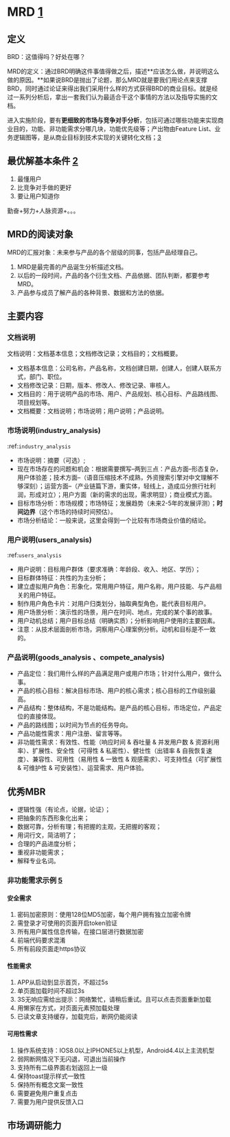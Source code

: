# MRD [1]

## 定义

BRD：这值得吗？好处在哪？

MRD的定义：通过BRD明确这件事值得做之后，描述**应该怎么做，并说明这么做的原因。**如果说BRD是抛出了论题，那么MRD就是要我们用论点来支撑BRD，同时通过论证来得出我们采用什么样的方式获得BRD的商业目标。就是经过一系列分析后，拿出一套我们认为最适合干这个事情的方法以及指导实施的文档。

进入实施阶段，要有**更细致的市场与竞争对手分析**，包括可通过哪些功能来实现商业目的，功能、非功能需求分哪几块，功能优先级等；产出物由Feature List、业务逻辑图等，是从商业目标到技术实现的关键转化文档；[3]

## 最优解基本条件 [2]

1. 最懂用户
2. 比竞争对手做的更好
3. 要让用户知道你

勤奋+努力+人脉资源+。。。

## MRD的阅读对象

MRD的汇报对象：未来参与产品的各个层级的同事，包括产品经理自己。

1. MRD是最完善的产品诞生分析描述文档。
1. 以后的一段时间，产品的各个衍生文档、产品依据、团队判断，都要参考MRD。
1. 产品参与成员了解产品的各种背景、数据和方法的依据。

## 主要内容

### 文档说明

文档说明：文档基本信息；文档修改记录；文档目的；文档概要。

- 文档基本信息：公司名称，产品名称，文档创建日期，创建人，创建人联系方式，部门、职位。
- 文档修改记录：日期，版本、修改人、修改记录、审核人。
- 文档目的：用于说明产品的市场、用户、产品规划、核心目标、产品路线图、项目规划等。
- 文档概要：文档说明；市场说明；用户说明；产品说明。

### 市场说明(industry_analysis)
:ref:`industry_analysis`

- 市场说明：摘要（可选）;
- 现在市场存在的问题和机会：根据需要撰写–两到三点：产品方面–形态复杂，用户体验差；技术方面–（语音压缩技术不成熟，外资搜索引擎对中文理解不够深刻）；运营方面–（产业链篇下游，重实体，轻线上，造成瓜分旅行社利润，形成对立）；用户方面（新的需求的出现，需求明显）；商业模式方面。
- 目标市场分析：市场规模；市场特征；发展趋势（未来2-5年的发展评测）；**时间边界**（这个市场的持续时间预估）。
- 市场分析结论：一般来说，这里会得到一个比较有市场商业价值的结论。

### 用户说明(users_analysis)
:ref:`users_analysis`

- 用户说明：目标用户群体（要求准确：年龄段、收入、地区、学历）；
- 目标群体特征：共性的为主分析；
- 建立虚拟用户角色：形象化，常用用户特征，用户名称，用户技能、与产品相关的用户特征。
- 制作用户角色卡片：对用户归类划分，抽取典型角色，能代表目标用户。
- 用户场景分析：演示性的场景，用户在时间、地点，完成的某个事的故事。
- 用户动机总结；用户目标总结（明确实质）；分析影响用户使用的主要因素。
- 注意：从技术层面剖析市场，洞察用户心理案例分析。动机和目标是不一致的。

### 产品说明(goods_analysis 、compete_analysis)

- 产品定位：我们用什么样的产品满足用户或用户市场；针对什么用户，做什么事。
- 产品的核心目标：解决目标市场、用户的核心需求；核心目标的工作级别最高。
- 产品结构：整体结构，不是功能结构。是产品的核心目标，市场定位，产品定位的直接体现。
- 产品的路线图；以时间为节点的任务导向。
- 产品功能性需求：用户注册、留言等等。
- 非功能性需求：有效性、性能（响应时间 & 吞吐量 & 并发用户数 & 资源利用率）、扩展性、安全性（可得性 & 私密性）、健壮性（出错率 & 自我恢复速度）、兼容性、可用性（易用性 & 一致性 & 观感需求）、可支持性[4]（可扩展性 & 可维护性 & 可安装性）、运营需求、用户体验。

## 优秀MBR

- 逻辑性强（有论点，论据，论证）；
- 把抽象的东西形象化出来；
- 数据可靠，分析有理；有把握的主观，无把握的客观；
- 用词行文，简洁明了；
- 合理的产品进度分析；
- 重视非功能需求；
- 解释专业名词。

### 非功能需求示例 [5]

#### 安全需求

1. 密码加密原则：使用128位MD5加密，每个用户拥有独立加密令牌
2. 需登录才可使用的页面开启token验证
3. 所有用户属性信息传输，在接口层进行数据加密
4. 前端代码要求混淆
5. 所有前段页面走https协议

#### 性能需求

1. APP从启动到显示首页，不超过5s
2. 单页面加载时间不超过3s
3. 3S无响应需给出提示：网络繁忙，请稍后重试。且可以点击页面重新加载
4. 用懒家在方式，对页面元素预加载处理
5. 已读文章支持缓存，加载完后，断网仍能阅读

#### 可用性需求

1. 操作系统支持：IOS8.0以上IPHONE5以上机型，Android4.4以上主流机型
2. 弱网断网情况下无闪退，可退出当前操作
3. 支持所有二级界面右划返回上一级
4. 保持toast提示样式一致性
5. 保持所有概念文案一致性
6. 需要避免用户重复点击
7. 需要为用户提供反馈入口

## 市场调研能力

[1]: http://www.woshipm.com/pmd/131946.html
[2]: https://www.bilibili.com/video/BV1wz4y1y7sg
[3]: https://quizlet.com/129588206/%E4%BA%BA%E4%BA%BA%E9%83%BD%E6%98%AF%E4%BA%A7%E5%93%81%E7%BB%8F%E7%90%86-%E7%AC%94%E8%AE%B0-flash-cards/s
[4]: http://www.xmamiga.com/3573/
[5]: https://t.qidianla.com/1159980.html
